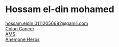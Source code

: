 # Hossam el-din mohamed
[hossam.eldin.01112056682@gamil.com](mailto:hossam.eldin.01112056682@gamil.com)
<br>
[Colon Cancer](https://hossam-el-din.github.io/ColonCancer)
<br>
[AMS](https://hossam-el-din.github.io/AMS)
<br>
[Anemone Herbs](https://hossam-el-din.github.io/Anemone_Herbs/)
